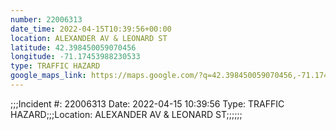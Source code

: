 ```yaml
---
number: 22006313
date_time: 2022-04-15T10:39:56+00:00
location: ALEXANDER AV & LEONARD ST
latitude: 42.398450059070456
longitude: -71.17453988230533
type: TRAFFIC HAZARD
google_maps_link: https://maps.google.com/?q=42.398450059070456,-71.17453988230533
---
```


;;;Incident #: 22006313  Date: 2022-04-15 10:39:56   Type: TRAFFIC HAZARD;;;Location: ALEXANDER AV & LEONARD ST;;;;;;
